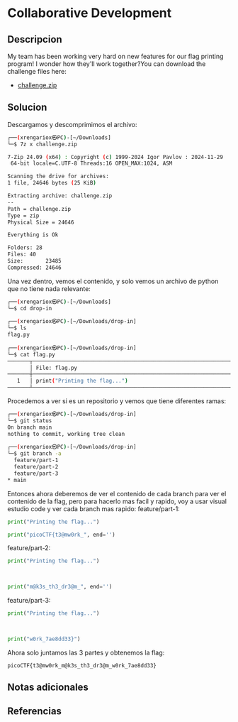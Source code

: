 # Collaborative Development

## Descripcion
My team has been working very hard on new features for our flag printing program! I wonder how they'll work together?You can download the challenge files here:

- [challenge.zip](https://artifacts.picoctf.net/c_titan/177/challenge.zip)

## Solucion
Descargamos y descomprimimos el archivo:
```bash
┌──(xrengariox㉿PC)-[~/Downloads]
└─$ 7z x challenge.zip

7-Zip 24.09 (x64) : Copyright (c) 1999-2024 Igor Pavlov : 2024-11-29
 64-bit locale=C.UTF-8 Threads:16 OPEN_MAX:1024, ASM

Scanning the drive for archives:
1 file, 24646 bytes (25 KiB)

Extracting archive: challenge.zip
--
Path = challenge.zip
Type = zip
Physical Size = 24646

Everything is Ok

Folders: 28
Files: 40
Size:       23485
Compressed: 24646
```

Una vez dentro, vemos el contenido, y solo vemos un archivo de python que no tiene nada relevante:
```bash
┌──(xrengariox㉿PC)-[~/Downloads]
└─$ cd drop-in
                                                                                                                                                 
┌──(xrengariox㉿PC)-[~/Downloads/drop-in]
└─$ ls
flag.py
                                                                                                                                                 
┌──(xrengariox㉿PC)-[~/Downloads/drop-in]
└─$ cat flag.py   
───────┬─────────────────────────────────────────────────────────────────────────────────────────────────────────────────────────────────────────
       │ File: flag.py
───────┼─────────────────────────────────────────────────────────────────────────────────────────────────────────────────────────────────────────
   1   │ print("Printing the flag...")
───────┴─────────────────────────────────────────────────────────────────────────────────────────────────────────────────────────────────────────
```

Procedemos a ver si es un repositorio y vemos que tiene diferentes ramas:
```bash
┌──(xrengariox㉿PC)-[~/Downloads/drop-in]
└─$ git status           
On branch main
nothing to commit, working tree clean
                                                                                                                                                 
┌──(xrengariox㉿PC)-[~/Downloads/drop-in]
└─$ git branch -a 
  feature/part-1
  feature/part-2
  feature/part-3
* main
```

Entonces ahora deberemos de ver el contenido de cada branch para ver el contenido de la flag, pero para hacerlo mas facil y rapido, voy a usar visual estudio code y ver cada branch mas rapido:
feature/part-1:
```python
print("Printing the flag...")

print("picoCTF{t3@mw0rk_", end='')
```
feature/part-2:
```python
print("Printing the flag...")

  

print("m@k3s_th3_dr3@m_", end='')
```
feature/part-3:
```python
print("Printing the flag...")

  

print("w0rk_7ae8dd33}")
```

Ahora solo juntamos las 3 partes y obtenemos la flag:
```flag
picoCTF{t3@mw0rk_m@k3s_th3_dr3@m_w0rk_7ae8dd33}
```


## Notas adicionales

## Referencias
